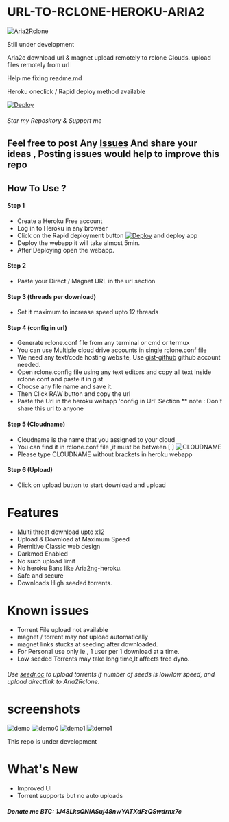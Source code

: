 # URL-TO-RCLONE-HEROKU-ARIA2

![Aria2Rclone](https://raw.githubusercontent.com/developeranaz/Aria2-Rclone-Remote-Uploader-HEROKU/main/example-imgs/1620300999496.jpg)

 Still under development

Aria2c download url & magnet upload remotely to rclone Clouds.
upload files remotely from url

Help me fixing readme.md 

Heroku oneclick / Rapid deploy method available

[![Deploy](https://www.herokucdn.com/deploy/button.svg)](https://dashboard.heroku.com/new?template=https://github.com/developeranaz/Aria2-Rclone-Remote-Uploader-HEROKU)

###### Star my Repository & Support me

## Feel free to post Any [Issues](https://github.com/developeranaz/Aria2-Rclone-Remote-Uploader-HEROKU/issues) And share your ideas , Posting issues would help to improve this repo

## How To Use ?
#### Step 1
* Create a Heroku Free account
* Log in to Heroku in any browser
* Click on the Rapid deployment button [![Deploy](https://www.herokucdn.com/deploy/button.svg)](https://dashboard.heroku.com/new?template=https://github.com/developeranaz/Aria2-Rclone-Remote-Uploader-HEROKU) and deploy app
* Deploy the webapp it will take almost 5min.
* After Deploying open the webapp.

#### Step 2
* Paste your Direct / Magnet URL in the url section

#### Step 3 (threads per download)
* Set it maximum to increase speed upto 12 threads

#### Step 4 (config in url)
* Generate rclone.conf file from any terminal or cmd or termux 
* You can use Multiple cloud drive accounts in single rclone.conf file
* We need any text/code hosting website, Use [gist-github](https://gist.github.com) github account needed.
* Open rclone.config file using any text editors and copy all text inside rclone.conf and paste it in gist
* Choose any file name and save it.
* Then Click RAW button and copy the url
* Paste the Url in the heroku webapp 'config in Url' Section
** note : Don't share this url to anyone

#### Step 5 (Cloudname)
* Cloudname is the name that you assigned to your cloud
* You can find it in rclone.conf file ,it must be between [ ]
![CLOUDNAME](https://raw.githubusercontent.com/developeranaz/Aria2-Rclone-Remote-Uploader-HEROKU/main/example-imgs/Screenshot_20210506_165138.jpg)
* Please type CLOUDNAME without brackets in heroku webapp

#### Step 6 (Upload)
* Click on upload button to start download and upload 

# Features 
 * Multi threat download upto x12
 * Upload & Download at Maximum Speed
 * Premitive Classic web design
 * Darkmod Enabled
 * No such upload limit
 * No heroku Bans like Aria2ng-heroku.
 * Safe and secure
 * Downloads High seeded torrents.

# Known issues
 * Torrent File upload not available
 * magnet / torrent may not upload automatically
 * magnet links stucks at seeding after downloaded.
 * For Personal use only ie., 1 user per 1 download at a time.
 * Low seeded Torrents may take long time,It affects free dyno.

###### Use [seedr.cc](https://seedr.cc) to upload torrents if number of seeds is low/low speed, and upload directlink to Aria2Rclone.

# screenshots
![demo](https://raw.githubusercontent.com/developeranaz/Aria2-Rclone-Remote-Uploader-HEROKU/main/example-imgs/Screenshot_20210506-153704.jpg)
![demo0](https://raw.githubusercontent.com/developeranaz/Aria2-Rclone-Remote-Uploader-HEROKU/main/example-imgs/Screenshot_20210506_181154.jpg)
![demo1](https://raw.githubusercontent.com/developeranaz/Aria2-Rclone-Remote-Uploader-HEROKU/main/example-imgs/Screenshot_20210506_181606.jpg)
![demo1](https://raw.githubusercontent.com/developeranaz/Aria2-Rclone-Remote-Uploader-HEROKU/main/example-imgs/Screenshot_20210506_181256.jpg)

This repo is under development

# What's New
* Improved UI
* Torrent supports but no auto uploads

##### Donate me BTC: 1J48LksQNiASuj48nwYATXdFzQSwdrnx7c


